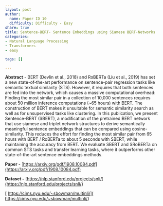 ```yaml
---
layout: post
author:
  name: Paper ID 10
  difficulty: Difficulty - Easy
share: true
title: Sentence-BERT- Sentence Embeddings using Siamese BERT-Networks
categories:
- Natural Language Processing
- Transformers
- easy

tags: []

---
```

**Abstract** - BERT (Devlin et al., 2018) and RoBERTa (Liu et al., 2019) has set a new state-of-the-art performance on sentence-pair regression tasks like semantic textual similarity (STS). However, it requires that both sentences are fed into the network, which causes a massive computational overhead: Finding the most similar pair in a collection of 10,000 sentences requires about 50 million inference computations (~65 hours) with BERT. The construction of BERT makes it unsuitable for semantic similarity search as well as for unsupervised tasks like clustering.
In this publication, we present Sentence-BERT (SBERT), a modification of the pretrained BERT network that use siamese and triplet network structures to derive semantically meaningful sentence embeddings that can be compared using cosine-similarity. This reduces the effort for finding the most similar pair from 65 hours with BERT / RoBERTa to about 5 seconds with SBERT, while maintaining the accuracy from BERT.
We evaluate SBERT and SRoBERTa on common STS tasks and transfer learning tasks, where it outperforms other state-of-the-art sentence embeddings methods. 

**Paper** - [https://arxiv.org/pdf/1908.10084.pdf](https://arxiv.org/pdf/1908.10084.pdf)

**Dataset -** [https://nlp.stanford.edu/projects/snli/](https://nlp.stanford.edu/projects/snli/)

[ https://cims.nyu.edu/~sbowman/multinli/]( https://cims.nyu.edu/~sbowman/multinli/)
    